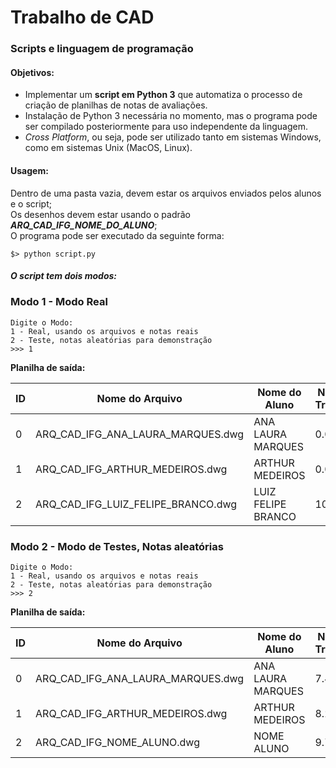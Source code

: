 # Trabalho de CAD
### Scripts e linguagem de programação
#### Objetivos:
* Implementar um **script em Python 3** que automatiza o processo de criação de planilhas de notas de avaliações.
* Instalação de Python 3 necessária no momento, mas o programa pode ser compilado posteriormente para uso independente da linguagem.
* _Cross Platform_, ou seja, pode ser utilizado tanto em sistemas Windows, como em sistemas Unix (MacOS, Linux).
#### Usagem:  
   Dentro de uma pasta vazia, devem estar os arquivos enviados pelos alunos e o script;  
   Os desenhos devem estar usando o padrão _**ARQ_CAD_IFG_NOME_DO_ALUNO**_;  
   O programa pode ser executado da seguinte forma:  
   ```
   $> python script.py
   ```

   ##### O script tem dois modos:
   ### **Modo 1 - Modo Real**
   ```
   Digite o Modo:
   1 - Real, usando os arquivos e notas reais
   2 - Teste, notas aleatórias para demonstração
   >>> 1
   ```
   **Planilha de saída:**

   ID|Nome do Arquivo|Nome do Aluno|Nota do Trabalho
   --- | --- | --- | ---
   0 | ARQ_CAD_IFG_ANA_LAURA_MARQUES.dwg | ANA LAURA MARQUES | 0.0
   1 | ARQ_CAD_IFG_ARTHUR_MEDEIROS.dwg | ARTHUR MEDEIROS | 0.0
   2 | ARQ_CAD_IFG_LUIZ_FELIPE_BRANCO.dwg | LUIZ FELIPE BRANCO | 10.0

   ### **Modo 2 - Modo de Testes, Notas aleatórias**
   ```
   Digite o Modo:
   1 - Real, usando os arquivos e notas reais
   2 - Teste, notas aleatórias para demonstração
   >>> 2
   ```
   **Planilha de saída:**

   ID|Nome do Arquivo|Nome do Aluno|Nota do Trabalho
   --- | --- | --- | ---
   0 | ARQ_CAD_IFG_ANA_LAURA_MARQUES.dwg | ANA LAURA MARQUES | 7.4
   1 | ARQ_CAD_IFG_ARTHUR_MEDEIROS.dwg | ARTHUR MEDEIROS | 8.2
   2 | ARQ_CAD_IFG_NOME_ALUNO.dwg | NOME ALUNO | 9.7


